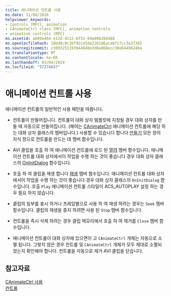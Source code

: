 ```yaml
---
title: 애니메이션 컨트롤 사용
ms.date: 11/04/2016
helpviewer_keywords:
- controls [MFC], animation
- CAnimateCtrl class [MFC], animation controls
- animation controls [MFC]
ms.assetid: a009a464-e12d-4112-bf52-04a09b28dd88
ms.openlocfilehash: 10bd8c0c26f92ce5de2261d6aca6fc7cc3a37365
ms.sourcegitcommit: c3093251193944840e3d0a068ecc30e6449624ba
ms.translationtype: MT
ms.contentlocale: ko-KR
ms.lasthandoff: 03/04/2019
ms.locfileid: "57274637"
---
```

# <a name="using-an-animation-control"></a>애니메이션 컨트롤 사용

애니메이션 컨트롤의 일반적인 사용 패턴을 따릅니다.

- 컨트롤이 만들어집니다. 컨트롤이 대화 상자 템플릿에 지정될 경우 대화 상자를 만들 때 자동으로 만들어집니다. (해야는 [CAnimateCtrl](../mfc/reference/canimatectrl-class.md) 애니메이션 컨트롤에 해당 하는 대화 상자 클래스의 멤버입니다.) 사용할 수 있습니다 합니다 [만들기](../mfc/reference/canimatectrl-class.md#create) 모든 창의 자식 창으로 컨트롤을 만드는 데 멤버 함수입니다.

- AVI 클립을 호출 하 여 애니메이션 컨트롤에 로드 된 [열려](../mfc/reference/canimatectrl-class.md#open) 멤버 함수입니다. 애니메이션 컨트롤 대화 상자에서이 작업을 수행 하는 것이 좋습니다 경우 대화 상자 클래스의 [OnInitDialog](../mfc/reference/cdialog-class.md#oninitdialog) 함수입니다.

- 호출 하 여 클립을 재생 합니다 [재생](../mfc/reference/canimatectrl-class.md#play) 멤버 함수입니다. 애니메이션 컨트롤 대화 상자에서이 작업을 수행 하는 것이 좋습니다 경우 대화 상자 클래스의 `OnInitDialog` 함수입니다. 호출 `Play` 애니메이션 컨트롤 스타일이 ACS_AUTOPLAY 설정 하는 경우 필요 하지 않습니다.

- 클립의 일부를 표시 하거나 프레임별으로 사용 하 여 재생 하려는 경우는 `Seek` 멤버 함수입니다. 클립의 재생을 중지 하려면 사용 된 `Stop` 멤버 함수입니다.

- 컨트롤을 즉시 삭제 하려는 경우 클립 메모리에서 호출 하 여 제거를 `Close` 멤버 함수입니다.

- 애니메이션 컨트롤이 대화 상자에 있으면이 고 `CAnimateCtrl` 개체는 자동으로 소멸 됩니다. 그렇지 않은 경우 컨트롤 및 `CAnimateCtrl` 개체가 모두 제대로 소멸되었는지 확인해야 합니다. 컨트롤을 자동으로 제거 AVI 클립을 닫습니다.

## <a name="see-also"></a>참고자료

[CAnimateCtrl 사용](../mfc/using-canimatectrl.md)<br/>
[컨트롤](../mfc/controls-mfc.md)
